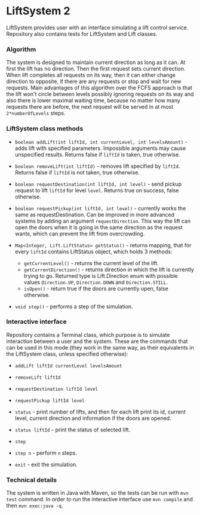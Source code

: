 # LiftSystem 2
LiftSystem provides user with an interface simulating a lift control service. Repository also contains tests for 
LiftSystem and Lift classes.

### Algorithm
The system is designed to maintain current direction as long as it can. At first the lift has no direction.
Then the first request sets current direction. When lift completes all requests on its way, then it can either change
direction to opposite, if there are any requests or stop and wait for new requests. Main advantages of this algorithm
over the FCFS approach is that the lift won't circle between levels possibly ignoring requests on its way 
and also there is lower maximal waiting time, because no matter how many requests there are before, the next 
request will be served in at most `2*numberOfLevels` steps.

### LiftSystem class methods
* `boolean addLift(int liftId, int currentLevel, int levelsAmount)` - adds lift with specified parameters. Impossible 
  arguments may cause unspecified results. Returns 
  false if `liftId` is taken, true otherwise.

* `boolean removeLift(int liftId)` - removes lift specified by `liftId`. Returns
  false if `liftId` is not taken, true otherwise.
* `boolean requestDestination(int liftId, int level)` - send pickup request to lift `liftId` for level `level`. Returns
  true on success, false otherwise.
  
* `boolean requestPickup(int liftId, int level)` - currently works the same as requestDestination. 
Can be improved in more advanced systems by adding an argument `requestDirection`. This way the lift can open
  the doors when it is going in the same direction as the request wants, which can prevent the lift from overcrowding.

* `Map<Integer, Lift.LiftStatus> getStatus()` - returns mapping, that for every `liftId` contains LiftStatus object,
which holds 3 methods:
  * `getCurrentLevel()` - returns the current level of the lift.
  * `getCurrentDirection()` - returns direction in which the lift is currently trying to go. Returned type is 
    Lift.Direction enum with possible values `Direction.UP`, `Direction.DOWN` and `Direction.STILL`.
  * `isOpen()` - return true if the doors are currently open, false otherwise.
    
* `void step()` - performs a step of the simulation.

### Interactive interface
Repository contains a Terminal class, which purpose is to simulate interaction between a user and the system. These are
the commands that can be used in this mode (they work in the same way, as their equivalents in the LiftSystem class,
unless specified otherwise):
* `addLift liftId currentLevel levelsAmount`
* `removeLift liftId`
* `requestDestination liftId level`
* `requestPickup liftId level`
* `status` - print number of lifts, and then for each lift print its id, current level, current direction and 
information if the doors are opened.
  
* `status liftId` - print the status of selected lift.
* `step`
* `step n` - perform `n` steps.
* `exit` - exit the simulation.



### Technical details
The system is written in Java with Maven, so the tests can be run with `mvn test` command. In order to run the
interactive interface use `mvn compile` and then `mvn exec:java -q`.
